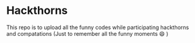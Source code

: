 # Hackthorns

This repo is to upload all the funny codes while participating hackthorns and compatations (Just to remember all the funny moments :smile: )

